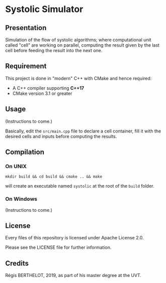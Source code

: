 # Systolic Simulator
## Presentation
Simulation of the flow of systolic algorithms; where computational unit called "cell" are working on parallel, computing the result given by the last cell before feeding the result into the next one.

## Requirement
This project is done in "modern" C++ with CMake and hence required:
* A C++ compiler supporting **C++17**
* CMake version 3.1 or greater

## Usage
(Instructions to come.)

Basically, edit the `src/main.cpp` file to declare a cell container, fill it with the desired cells and inputs before computing the results.

## Compilation
### On UNIX
```
mkdir build && cd build && cmake .. && make
```
will create an executable named `systolic` at the root of the `build` folder.

### On Windows
(Instructions to come.)

## License
Every files of this repository is licensed under Apache License 2.0.

Please see the LICENSE file for further information.

## Credits
Régis BERTHELOT, 2019, as part of his master degree at the UVT.
